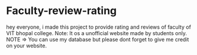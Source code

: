 # Faculty-review-rating
hey everyone, i made this project to provide rating and reviews of faculty of VIT bhopal college. Note: It os a unofficial website made by students only.
NOTE => You can use my database but please dont forget to give me credit on your website.
